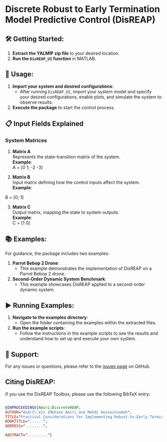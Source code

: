 # Discrete Robust to Early Termination Model Predictive Control (DisREAP)

## 🛠️ Getting Started:
1. **Extract the YALMIP zip file** to your desired location.
2. **Run the `DisREAP_UI` function** in MATLAB.

## 🚀 Usage:
1. **Import your system and desired configurations**:
   - After running `DisREAP_UI`, import your system model and specify your desired configurations,  enable plots, and simulate the system to observe results.
2. **Execute the package** to start the control process.

   
## 📋 **Input Fields Explained**


### **System Matrices**
1. **Matrix A**  
   Represents the state-transition matrix of the system.  
   **Example**:  
A = [0 1; -2 -3]

2. **Matrix B**  
Input matrix defining how the control inputs affect the system.  
**Example**:

B = [0; 1]

3. **Matrix C**  
Output matrix, mapping the state to system outputs.  
**Example**:  
C = [1 0]

## 📚 Examples:
For guidance, the package includes two examples:
1. **Parrot Bebop 2 Drone**:
   - This example demonstrates the implementation of DisREAP on a Parrot Bebop 2 drone.
2. **Second-Order Dynamic System Benchmark**:
   - This example showcases DisREAP applied to a second-order dynamic system.

## ▶️ Running Examples:
1. **Navigate to the examples directory**:
   - Open the folder containing the examples within the extracted files.
2. **Run the example scripts**:
   - Follow the instructions in the example scripts to see the results and understand how to set up and execute your own system.

## 🤝 Support:
For any issues or questions, please refer to the [issues page](https://github.com/mhsnar/DiscreteREAP/issues) on GitHub.

## Citing DisREAP:

If you use the DisREAP Toolbox, please use the following BibTeX entry:
```bibtex

@INPROCEEDINGS{Amiri:DiscreteREAP,
AUTHOR="Andr{\'e}s {Mohsen Amiri and Mehdi Hosseinzadeh",
TITLE="Practical Considerations for Implementing Robust-to-Early Termination Model Predictive Control",
BOOKTITLE="..... ",
ADDRESS="........",

ABSTRACT="........."}





